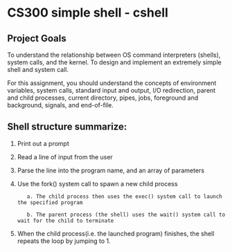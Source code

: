# CS300 simple shell - cshell

## Project Goals
To understand the relationship between OS command interpreters (shells), system calls, and the kernel.
To design and implement an extremely simple shell and system call.

For this assignment, you should understand the concepts of environment variables, system calls, standard input and output, I/O redirection, parent and child processes, current directory, pipes, jobs, foreground and background, signals, and end-of-file.


## Shell structure summarize:

1. Print out a prompt

2. Read a line of input from the user

3. Parse the line into the program name, and an array of parameters
4. Use the fork() system call to spawn a new child process

          a. The child process then uses the exec() system call to launch the specified program
  
          b. The parent process (the shell) uses the wait() system call to wait for the child to terminate
  
5. When the child process(i.e. the launched program) finishes, the shell repeats the loop by jumping to 1.
